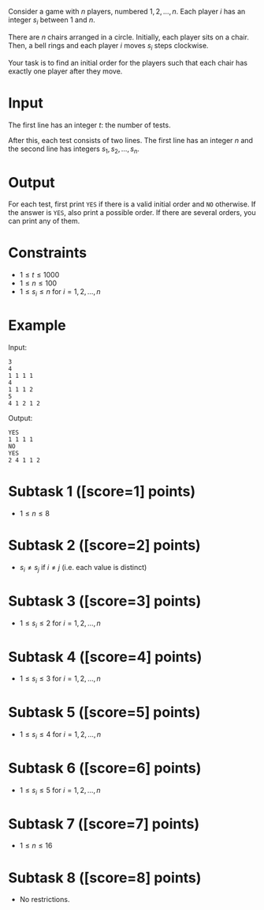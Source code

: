 Consider a game with $n$ players, numbered $1,2,\dots,n$. Each player $i$ has an integer $s_i$ between $1$ and $n$.

There are $n$ chairs arranged in a circle. Initially, each player sits on a chair. Then, a bell rings and each player $i$ moves $s_i$ steps clockwise.

Your task is to find an initial order for the players such that each chair has exactly one player after they move.

# Input

The first line has an integer $t$: the number of tests.

After this, each test consists of two lines. The first line has an integer $n$ and the second line has integers $s_1,s_2,\dots,s_n$.

# Output

For each test, first print `YES` if there is a valid initial order and `NO` otherwise. If the answer is `YES`, also print a possible order. If there are several orders, you can print any of them.

# Constraints

- $1 \le t \le 1000$
- $1 \le n \le 100$
- $1 \le s_i \le n$ for $i=1,2,\dots,n$

# Example

Input:

```
3
4
1 1 1 1
4
1 1 1 2
5
4 1 2 1 2
```

Output:

```
YES
1 1 1 1
NO
YES
2 4 1 1 2
```

# Subtask 1 ([score=1] points)

- $1 \le n \le 8$

# Subtask 2 ([score=2] points)

- $s_i \neq s_j$ if $i \neq j$ (i.e. each value is distinct)

# Subtask 3 ([score=3] points)

- $1 \le s_i \le 2$ for $i=1,2,\dots,n$

# Subtask 4 ([score=4] points)

- $1 \le s_i \le 3$ for $i=1,2,\dots,n$

# Subtask 5 ([score=5] points)

- $1 \le s_i \le 4$ for $i=1,2,\dots,n$

# Subtask 6 ([score=6] points)

- $1 \le s_i \le 5$ for $i=1,2,\dots,n$

# Subtask 7 ([score=7] points)

- $1 \le n \le 16$

# Subtask 8 ([score=8] points)

- No restrictions.
